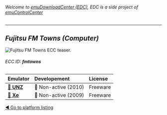 ###### Welcome to [emuDownloadCenter (EDC)](https://github.com/PhoenixInteractiveNL/emuDownloadCenter/wiki/), EDC is a side project of [emuControlCenter](https://github.com/PhoenixInteractiveNL/emuControlCenter/wiki/)
***
## _Fujitsu FM Towns (Computer)_
![](https://raw.githubusercontent.com/wiki/PhoenixInteractiveNL/emuDownloadCenter/images_platform/ecc_fmtowns_teaser.png "Fujitsu FM Towns ECC teaser.")
###### ECC ID: **fmtowns**

| Emulator   | Developement        | License     |
|:-----------|:--------------------|:------------|
| [:file_folder: **UNZ**](https://github.com/PhoenixInteractiveNL/emuDownloadCenter/wiki/Emulator-unz#menu) | :red_circle: Non-active (2010) | Freeware |
| [:file_folder: **Xe**](https://github.com/PhoenixInteractiveNL/emuDownloadCenter/wiki/Emulator-xe#menu) | :red_circle: Non-active (2009) | Freeware |

[:arrow_backward: Go to platform listing](https://github.com/PhoenixInteractiveNL/emuDownloadCenter/wiki/EDC-Platform-List)
